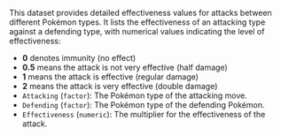 This dataset provides detailed effectiveness values for attacks between different Pokémon types.
It lists the effectiveness of an attacking type against a defending type, with numerical values indicating the level of effectiveness:
- **0** denotes immunity (no effect)
- **0.5** means the attack is not very effective (half damage)
- **1** means the attack is effective (regular damage)
- **2** means the attack is very effective (double damage)
- `Attacking` (`factor`): The Pokémon type of the attacking move.
- `Defending` (`factor`): The Pokémon type of the defending Pokémon.
- `Effectiveness` (`numeric`): The multiplier for the effectiveness of the attack.
